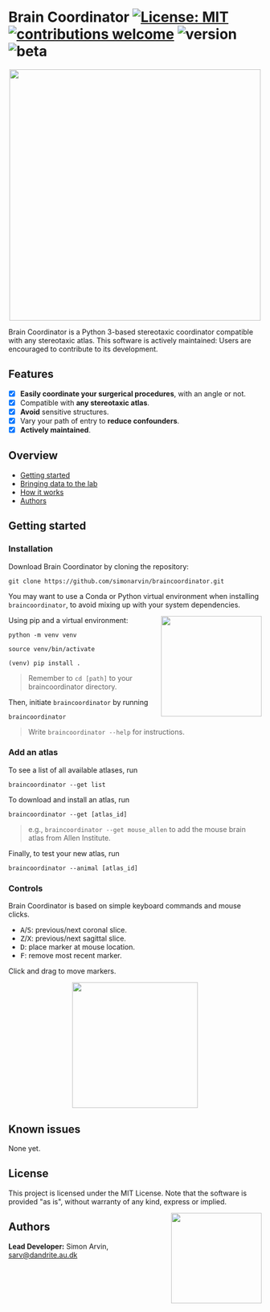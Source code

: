 # Brain Coordinator [![License: MIT](https://img.shields.io/badge/license-MIT-green)](https://www.gnu.org/licenses/gpl-3.0) [![contributions welcome](https://img.shields.io/badge/contributions-welcome-brightgreen.svg?style=flat)](https://github.com/simonarvin/braincoordinator/issues) ![version](https://img.shields.io/badge/version-0.11--beta-brightgreen) ![beta](https://img.shields.io/badge/-beta-orange)

<p align="center">
<img src="https://raw.githubusercontent.com/simonarvin/braincoordinator/main/braincoordinator/graphics/logo.svg" width = "500">
</p>

Brain Coordinator is a Python 3-based stereotaxic coordinator compatible with any stereotaxic atlas. This software is actively maintained: Users are encouraged to contribute to its development.

## Features ##
- [x] **Easily coordinate your surgerical procedures**, with an angle or not.
- [x] Compatible with **any stereotaxic atlas**.
- [x] **Avoid** sensitive structures.
- [x] Vary your path of entry to **reduce confounders**.
- [x] **Actively maintained**.

## Overview ##
- [Getting started](#getting-started)
- [Bringing data to the lab](#bringing-data-to-the-lab)
- [How it works](#how-it-works)
- [Authors](#authors)


## Getting started ##

### Installation ###

Download Brain Coordinator by cloning the repository:
```
git clone https://github.com/simonarvin/braincoordinator.git
```

You may want to use a Conda or Python virtual environment when installing `braincoordinator`, to avoid mixing up with your system dependencies.

<p align="right">
    <img src="https://raw.githubusercontent.com/simonarvin/braincoordinator/main/braincoordinator/graphics/terminal_readme.svg" align="right" height="200">
</p>

Using pip and a virtual environment:

```python -m venv venv```

```source venv/bin/activate```

```(venv) pip install .```

> Remember to ```cd [path]``` to your braincoordinator directory.

Then, initiate ```braincoordinator``` by running

```braincoordinator```

> Write ```braincoordinator --help``` for instructions.

### Add an atlas ###

To see a list of all available atlases, run

```braincoordinator --get list```

To download and install an atlas, run

```braincoordinator --get [atlas_id]```

> e.g., ```braincoordinator --get mouse_allen``` to add the mouse brain atlas from Allen Institute.

Finally, to test your new atlas, run

```braincoordinator --animal [atlas_id]```

### Controls ###
Brain Coordinator is based on simple keyboard commands and mouse clicks.
- <kbd>A</kbd>/<kbd>S</kbd>: previous/next coronal slice.
- <kbd>Z</kbd>/<kbd>X</kbd>: previous/next sagittal slice.
- <kbd>D</kbd>: place marker at mouse location.
- <kbd>F</kbd>: remove most recent marker.

Click and drag to move markers.

<p align="center">
    <img src="https://raw.githubusercontent.com/simonarvin/braincoordinator/main/braincoordinator/graphics/crunch.svg" align="center" height="250">
</p>


## Known issues ##
None yet.

## License ##
This project is licensed under the MIT License. Note that the software is provided "as is", without warranty of any kind, express or implied.

<p align="right">
    <img src="https://github.com/simonarvin/eyeloop/blob/master/misc/imgs/constant.svg?raw=true" align="right" height="180">
    </p>

## Authors ##

**Lead Developer:**
Simon Arvin, sarv@dandrite.au.dk
